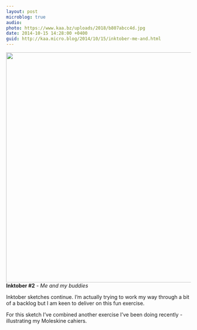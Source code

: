 ```yaml
---
layout: post
microblog: true
audio: 
photo: https://www.kaa.bz/uploads/2018/b807abcc4d.jpg
date: 2014-10-15 14:28:00 +0400
guid: http://kaa.micro.blog/2014/10/15/inktober-me-and.html
---
```

<img src="https://www.kaa.bz/uploads/2018/b807abcc4d.jpg" alt="" width="840" height="627" class="alignnone size-full wp-image-367" /><strong>Inktober #2</strong> - <em>Me and my buddies</em>

Inktober sketches continue. I’m actually trying to work my way through a bit of a backlog but I am keen to deliver on this fun exercise.

For this sketch I’ve combined another exercise I’ve been doing recently - illustrating my Moleskine cahiers.

